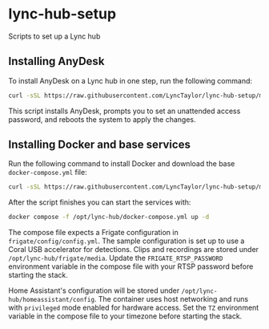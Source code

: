 # lync-hub-setup
Scripts to set up a Lync hub

## Installing AnyDesk

To install AnyDesk on a Lync hub in one step, run the following command:

```bash
curl -sSL https://raw.githubusercontent.com/LyncTaylor/lync-hub-setup/main/install_anydesk.sh | sudo bash -i
```

This script installs AnyDesk, prompts you to set an unattended access password,
and reboots the system to apply the changes.

## Installing Docker and base services

Run the following command to install Docker and download the base `docker-compose.yml` file:

```bash
curl -sSL https://raw.githubusercontent.com/LyncTaylor/lync-hub-setup/main/install_docker.sh | sudo bash -i
```

After the script finishes you can start the services with:

```bash
docker compose -f /opt/lync-hub/docker-compose.yml up -d
```

The compose file expects a Frigate configuration in `frigate/config/config.yml`.
The sample configuration is set up to use a Coral USB accelerator for detections.
Clips and recordings are stored under `/opt/lync-hub/frigate/media`.
Update the `FRIGATE_RTSP_PASSWORD` environment variable in the compose file with
your RTSP password before starting the stack.

Home Assistant's configuration will be stored under `/opt/lync-hub/homeassistant/config`.
The container uses host networking and runs with `privileged` mode enabled for
hardware access. Set the `TZ` environment variable in the compose file to your
timezone before starting the stack.
